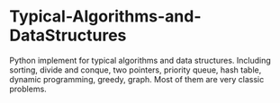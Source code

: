 # Typical-Algorithms-and-DataStructures

Python implement for typical algorithms and data structures. Including sorting, divide and conque, two pointers, priority queue, hash table, dynamic programming, greedy, graph. Most of them are very classic problems.
